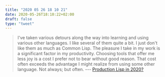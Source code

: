```yaml
---
title: "2020 05 26 18 10 21"
date: 2020-05-26T18:10:22+02:00
draft: false
type: "tweet"
---
```


> I've taken various detours along the way into learning and using various other languages. I like several of them quite a bit. I just don't like them as much as Common Lisp. The pleasure I take in my work is a significant factor in my productivity. Choosing tools that offer me less joy is a cost I prefer not to bear without good reason. That cost often exceeds the advantage I might realize from using some other language. Not always; but often. --- [Production Lisp in 2020?](https://news.ycombinator.com/item?id=23231701)
